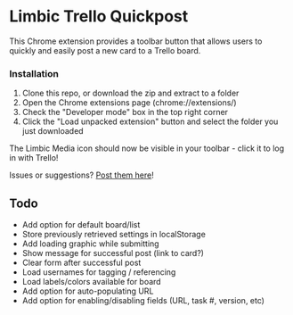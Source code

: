 # Limbic Trello Quickpost

This Chrome extension provides a toolbar button that allows users to quickly and easily post a new card to a Trello board.

### Installation

1. Clone this repo, or download the zip and extract to a folder
1. Open the Chrome extensions page (chrome://extensions/)
1. Check the "Developer mode" box in the top right corner
1. Click the "Load unpacked extension" button and select the folder you just downloaded

The Limbic Media icon should now be visible in your toolbar - click it to log in with Trello!

Issues or suggestions? [Post them here](/issues/)!

## Todo

- Add option for default board/list
- Store previously retrieved settings in localStorage
- Add loading graphic while submitting
- Show message for successful post (link to card?)
- Clear form after successful post
- Load usernames for tagging / referencing
- Load labels/colors available for board
- Add option for auto-populating URL
- Add option for enabling/disabling fields (URL, task #, version, etc)